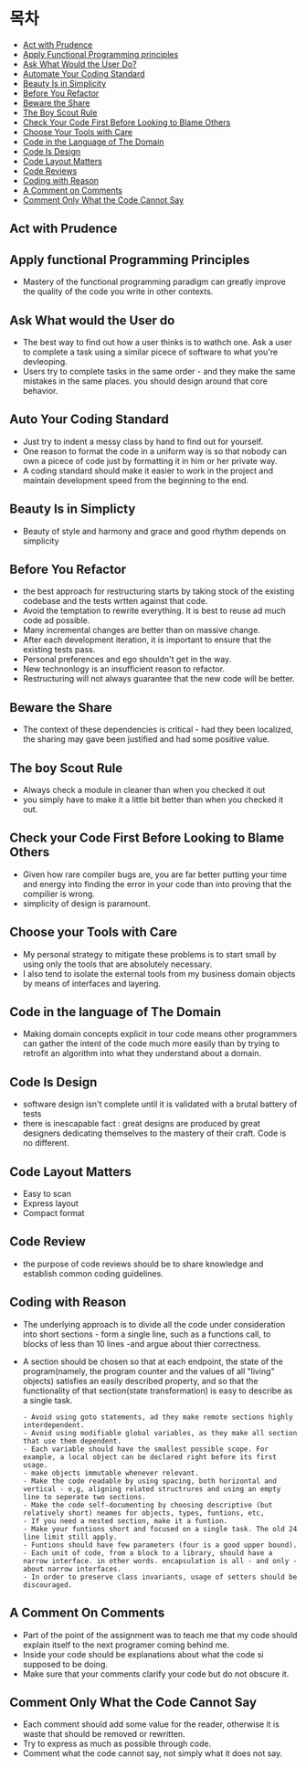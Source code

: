 # 목차
- [Act with Prudence](#act-with-prudence)
- [Apply Functional Programming principles](#apply-funtional-programming-principles)
- [Ask What Would the User Do?](#ask-what-would-the-user-do)
- [Automate Your Coding Standard](#automate-your-coding-standard)
- [Beauty Is in Simplicity](#beauty-is-in-simplicity)
- [Before You Refactor](#before-you-refactor)
- [Beware the Share](#beware-the-share)
- [The Boy Scout Rule](#the-boy-scout-rule)
- [Check Your Code First Before Looking to Blame Others](#check-your-code-first-before-looking-to-blame-others)
- [Choose Your Tools with Care](#choose-your-tools-with-care)
- [Code in the Language of The Domain](#code-in-the-language-of-the-domain)
- [Code Is Design](#code-is-design)
- [Code Layout Matters](#code-layout-matters)
- [Code Reviews](#code-reviews)  
- [Coding with Reason](#coding-with-reason)
- [A Comment on Comments](#a-comment-on-comments)
- [Comment Only What the Code Cannot Say](#comment-only-what-the-code-cannot-say)
## Act with Prudence

## Apply functional Programming Principles
- Mastery of the functional programming paradigm can greatly improve the quality of the code you write in other contexts.
## Ask What would the User do
- The best way to find out how a user thinks is to wathch one. Ask a user to complete a task using a similar picece of software to what you're devleoping.
- Users try to complete tasks in the same order - and they make the same mistakes in the same places. you should design around that core behavior.
## Auto Your Coding Standard
- Just try to indent a messy class by hand to find out for yourself.
- One reason to format the code in a uniform way is so that nobody can own a picece of code just by formatting it in him or her private way.
- A coding standard should make it easier to work in the project and maintain development speed from the beginning to the end.
## Beauty Is in Simplicty
- Beauty of style and harmony and grace and good rhythm depends on simplicity
  
## Before You Refactor
- the best approach for restructuring starts by taking stock of the existing codebase and the tests wrtten against that code.
- Avoid the temptation to rewrite everything. It is best to reuse ad much code ad possible.
- Many incremental changes are better than on massive change.
- After each development iteration, it is important to ensure that the existing tests pass.
- Personal preferences and ego shouldn't
  get in the way. 
- New technonlogy is an insufficient reason to refactor.
- Restructuring will not always guarantee that the new code will be better. 
## Beware the Share
- The context of these dependencies is critical - had they been localized, the sharing may gave been justified and had some positive value.
## The boy Scout Rule
- Always check a module in cleaner than when you checked it out
- you simply have to make it a little bit better than when you checked it out.
  
## Check your Code First Before Looking to Blame Others
- Given how rare compiler bugs are, you are far better putting your time and energy into finding the error in your code than into proving that the compilier is wrong.
- simplicity of design is paramount.

## Choose your Tools with Care
- My personal strategy to mitigate these problems is to start small by using only the tools that are absolutely necessary.
- I also tend to isolate the external tools from my business domain objects by means of interfaces and layering.
## Code in the language of The Domain
- Making domain concepts explicit in tour code means other programmers can gather the intent of the code much more easily than by trying to retrofit an algorithm into what they understand about a domain.


## Code Is Design
- software design isn't complete until it is validated with a brutal battery of tests
- there is inescapable fact : great designs are produced by great designers dedicating themselves to the mastery of their craft. Code is no different.
## Code Layout Matters
- Easy to scan
- Express layout
- Compact format
## Code Review
- the purpose of code reviews should be to share knowledge and establish common coding guidelines.

## Coding with Reason

- The underlying approach is to divide all the code under consideration into short sections - form a single line, such as a functions call, to blocks of less than 10 lines -and argue about thier correctness.
- A section should be chosen so that at each endpoint, the state of the program(namely, the program counter and the values of all "living" objects) satisfies an easily described property, and so that the functionality of that section(state transformation) is easy to describe as a single task.
  
      - Avoid using goto statements, ad they make remote sections highly interdependent.
      - Avoid using modifiable global variables, as they make all section that use them dependent.
      - Each variable should have the smallest possible scope. For example, a local object can be declared right before its first usage.
      - make objects immutable whenever relevant.
      - Make the code readable by using spacing, both horizontal and vertical - e,g, aligning related structrures and using an empty line to seperate two sections. 
      - Make the code self-documenting by choosing descriptive (but relatively short) neames for objects, types, funtions, etc,
      - If you need a nested section, make it a funtion.
      - Make your funtions short and focused on a single task. The old 24 line limit still apply.
      - Funtions should have few parameters (four is a good upper bound).
      - Each unit of code, from a block to a library, should have a narrow interface. in other words. encapsulation is all - and only - about narrow interfaces.
      - In order to preserve class invariants, usage of setters should be discouraged. 

## A Comment On Comments
- Part of the point of the assignment was to teach me that my code should explain itself to the next programer coming behind me.
- Inside your code should be explanations about what the code si supposed to be doing.
- Make sure that your comments clarify your code but do not obscure it.

## Comment Only What the Code Cannot Say
- Each comment should add some value for the reader, otherwise it is waste that should be removed or rewritten.
- Try to express as much as possible through code.
- Comment what the code cannot say, not simply what it does not say.
